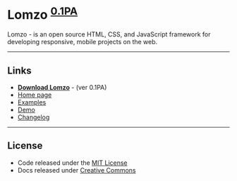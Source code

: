 # Lomzo <sup>[0.1PA][download]</sup>

Lomzo - is an open source HTML, CSS, and JavaScript framework for developing responsive, mobile  projects on the web.

***

## Links
- **[Download Lomzo][download]** - (ver 0.1PA)
- [Home page](https://lomzo.github.io/lomzo/)
- [Examples](https://lomzo.github.io/lomzo/manual/)
- [Demo](https://lomzo.github.io/lomzo/demo/)
- [Changelog](https://github.com/Lomzo/lomzo/blob/master/CHANGELOG.md)

***

## License
- Code released under the [MIT License](https://github.com/Lomzo/lomzo/blob/master/LICENSE.md) <br />
- Docs released under [Creative Commons](https://github.com/Lomzo/lomzo/blob/master/docs/LICENSE.md)


[download]: https://github.com/Lomzo/lomzo/archive/master.zip "ver 0.1PA(Pre-alpha)"